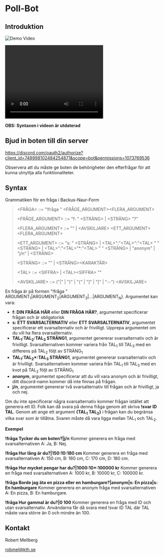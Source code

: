 # Poll-Bot

## Introduktion

![Demo Video](DemoVideo.gif)

<video width="320" height="240" controls>
  <source src="Redigerad video.mp4" type="video/mp4">
</video>

**OBS: Syntaxen i videon är utdaterad**

## Bjud in boten till din server
https://discord.com/oauth2/authorize?client_id=748998102484254871&scope=bot&permissions=1073769536

Observera att du måste ge boten de behörigheter den efterfrågar för att kunna utnyttja alla funktionaliteter.

## Syntax
Grammatiken för en fråga i Backus-Naur-Form

> \<FRÅGA\> ::= "!fråga " \<FRÅGE_ARGUMENT\>\<FLERA_ARGUMENT\>  
>
> \<FRÅGE_ARGUMENT\> ::= "f: " \<STRÄNG\> | \<STRÄNG\> "?"  
>
> \<FLERA_ARGUMENT\> ::= "" | \<AVSKILJARE\> \<ETT_ARGUMENT\> \<FLERA_ARGUMENT\>
>
> \<ETT_ARGUMENT\> ::= "s: " \<STRÄNG\> | \<TAL\>":"\<TAL\>":"\<TAL\> " " <STRÄNG> | \<TAL\>":"\<TAL\>"*:"\<TAL\> " " \<STRÄNG\> | "anonym" | "j/n" | \<STRÄNG\> 
>
> \<STRÄNG\> ::= "" | \<STRÄNG\>\<KARAKTÄR\>  
>
> \<TAL\> ::= \<SIFFRA\> | \<TAL\>\<SIFFRA\>  ""
>
> \<AVSKILJARE\> ::= ("|" | "}" | "{" | "]" | "\[" | "--") \<AVSKILJARE\>
>

En fråga är på formen "!fråga " ARGUMENT<sub>1</sub>|ARGUMENT<sub>2</sub>|ARGUMENT<sub>3</sub>|...|ARGUMENT<sub>N</sub>}. Argumentet kan vara:

- **f: DIN FRÅGA HÄR** eller **DIN FRÅGA HÄR?**, argumentet specificerar frågan och är obligatorisk
- **s: ETT SVARSALTERNATIV** eller **ETT SVARSALTERNATIV**, argumentet specificerar ett svarsalternativ och är frivilligt. Upprepa argumentet om du vill ha flera svarsalternativ.
- **TAL<sub>1</sub>:TAL<sub>2</sub>:TAL<sub>3</sub> STRÄNG1**, argumentet genererar svarsalternativ och är frivilligt. Svarsalternativen kommer variera från TAL<sub>1</sub> till TAL<sub>3</sub> med en differens på TAL<sub>2</sub> följt av STRÄNG<sub>1</sub>
- **TAL<sub>1</sub>:TAL<sub>2</sub>\*:TAL<sub>3</sub> STRÄNG1**, argumentet genererar svarsalternativ och är frivilligt. Svarsalternativen kommer variera från TAL<sub>1</sub> till TAL<sub>3</sub> med en kvot på TAL<sub>2</sub> följt av STRÄNG<sub>1</sub>
- **anonym**, argumentet specificerar att du vill vara anonym och är frivilligt, ditt discord-namn kommer då inte finnas på frågan.
- **j/n**, argumentet genererar två svarsalternativ till frågan och är frivilligt, ja och nej.

Om du inte specificerar några svarsalternativ kommer frågan istället att generera ett ID. Folk kan då svara på denna fråga genom att skriva **!svar ID TAL**. Genom att ange ett argument **{TAL<sub>1</sub> TAL<sub>2</sub>}** i frågan kan du begränsa vilka svar som är tillåtna. Svaren måste då vara ligga mellan TAL<sub>1</sub> och TAL<sub>2</sub>. 

**Exempel**  

**!fråga Tycker du om boten?|j/n** Kommer generera en fråga med svarsalternativen A: Ja, B: Nej.  

**!fråga Hur lång är du?|150:10:180 cm** Kommer generera en fråga med svarsalternativen A: 150 cm, B: 160 cm, C: 170 cm, D: 180 cm.  

**!fråga Hur mycket pengar har du?|1000:10\*:100000 kr** Kommer generera en fråga med svarsalternativen A: 1000 kr, B: 10000 kr, C: 100000 kr.  

**!fråga Borde jag äta en pizza eller en hamburgare?|anonym|s: En pizza|s: En hamburgare** Kommer generera en anonym fråga med svarsalternativen A: En pizza, B: En hamburgare.  

**!fråga Hur gammal är du?|0 100** Kommer generera en fråga med ID och utan svarsalternativ. Användarna får då svara med !svar ID TAL där TAL måste vara större än 0 och mindre än 100.  

## Kontakt
Robert Mellberg

robmel@kth.se
